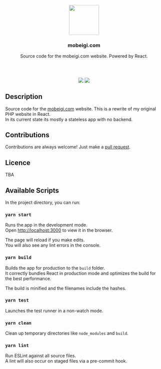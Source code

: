 <p align="center">
<img src="https://mobeigi.com/images/avatar/avatar_500x500.png" height="96px" width="96px"/>
<br/>
<h3 align="center">mobeigi.com</h3>
<p align="center">Source code for the mobeigi.com website. Powered by React.</p>
<h2></h2>
</p>
<br />

<p align="center">
<a href="../../issues"><img src="https://img.shields.io/github/issues/mobeigi/mobeigi.com.svg?style=flat-square" /></a>
<a href="../../pulls"><img src="https://img.shields.io/github/issues-pr/mobeigi/mobeigi.com.svg?style=flat-square" /></a> 
</p>

## Description
Source code for the [mobeigi.com](http://mobeigi.com/) website. This is a rewrite of my original PHP website in React.  
In its current state its mostly a stateless app with no backend.  

## Contributions
Contributions are always welcome!
Just make a [pull request](../../pulls).

## Licence
TBA

## Available Scripts

In the project directory, you can run:

### `yarn start`

Runs the app in the development mode.<br />
Open [http://localhost:3000](http://localhost:3000) to view it in the browser.

The page will reload if you make edits.<br />
You will also see any lint errors in the console.

### `yarn build`

Builds the app for production to the `build` folder.<br />
It correctly bundles React in production mode and optimizes the build for the best performance.

The build is minified and the filenames include the hashes.<br />

### `yarn test`

Launches the test runner in a non-watch mode.<br />


### `yarn clean`

Clean up temporary directories like `node_modules` and `build`.<br />


### `yarn lint`

Run ESLint against all source files.<br />
A lint will also occur on staged files via a pre-commit hook.
